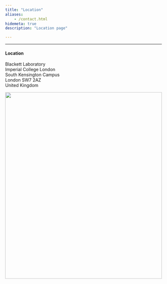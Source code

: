 ```yaml
---
title: "Location"
aliases:
    - /contact.html
hidemeta: true
description: "Location page"

---
```


---
#### Location
Blackett Laboratory\
Imperial College London\
South Kensington Campus\
London SW7 2AZ\
United Kingdom

<!--
<iframe src="https://snazzymaps.com/embed/518679" width="100%" height="600px" style="border:none;"></iframe>
 -->
<a href="https://goo.gl/maps/2sD4HnVWVR28CpAj7"><img src="map.png" width="100%" height="600px" style="border:none;"></img></a>

